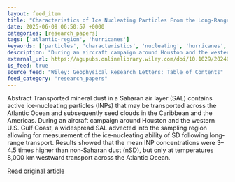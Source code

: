 ```yaml
---
layout: feed_item
title: "Characteristics of Ice Nucleating Particles From the Long‐Range Transport of Saharan Dust"
date: 2025-06-09 06:50:57 +0000
categories: [research_papers]
tags: ['atlantic-region', 'hurricanes']
keywords: ['particles', 'characteristics', 'nucleating', 'hurricanes', 'atlantic-region']
description: "During an aircraft campaign around Houston and the western U"
external_url: https://agupubs.onlinelibrary.wiley.com/doi/10.1029/2024GL113365?af=R
is_feed: true
source_feed: "Wiley: Geophysical Research Letters: Table of Contents"
feed_category: "research_papers"
---
```


Abstract Transported mineral dust in a Saharan air layer (SAL) contains active ice‐nucleating particles (INPs) that may be transported across the Atlantic Ocean and subsequently seed clouds in the Caribbean and the Americas. During an aircraft campaign around Houston and the western U.S. Gulf Coast, a widespread SAL advected into the sampling region allowing for measurement of the ice‐nucleating ability of SD following long‐range transport. Results showed that the mean INP concentrations were 3–4.5 times higher than non‐Saharan dust (nSD), but only at temperatures 8,000 km westward transport across the Atlantic Ocean.

[Read original article](https://agupubs.onlinelibrary.wiley.com/doi/10.1029/2024GL113365?af=R)
